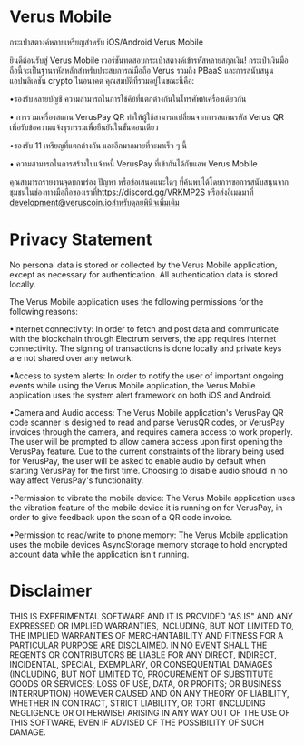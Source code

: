 # Verus Mobile 
กระเป๋าสตางค์หลายเหรียญสำหรับ iOS/Android Verus Mobile

ยินดีต้อนรับสู่ Verus Mobile เวอร์ชันทดสอบกระเป๋าสตางค์เข้ารหัสหลายสกุลเงิน! กระเป๋าเงินมือถือนี้จะเป็นฐานรหัสหลักสำหรับประสบการณ์มือถือ Verus รวมถึง PBaaS และการสนับสนุนแอปพลิเคชัน crypto ในอนาคต คุณสมบัติที่รวมอยู่ในขณะนี้คือ:

•รองรับหลายบัญชี ความสามารถในการใช้คีย์ที่แตกต่างกันในโทรศัพท์เครื่องเดียวกัน

• การรวมเครื่องสแกน VerusPay QR ทำให้ผู้ใช้สามารถเปลี่ยนจากการสแกนรหัส Verus QR เพื่อรับข้อความแจ้งธุรกรรมเพื่อยืนยันในขั้นตอนเดียว

•รองรับ 11 เหรียญที่แตกต่างกัน และอีกมากมายที่จะมาเร็ว ๆ นี้

• ความสามารถในการสร้างใบแจ้งหนี้ VerusPay ที่เข้ากันได้กับแอพ Verus Mobile

คุณสามารถรายงานจุดบกพร่อง ปัญหา หรือข้อเสนอแนะใดๆ ที่ค้นพบได้โดยการขอการสนับสนุนจากชุมชนในช่องทางมือถือของเราที่https://discord.gg/VRKMP2S หรือส่งอีเมลมาที่ development@veruscoin.ioสำหรับดุลยพินิจเพิ่มเติม

# Privacy Statement
No personal data is stored or collected by the Verus Mobile application, except as necessary for authentication. All authentication data is stored locally.

The Verus Mobile application uses the following permissions for the following reasons:

•Internet connectivity: In order to fetch and post data and communicate with the blockchain through Electrum servers, the app requires internet connectivity. The signing of transactions is done locally and private keys are not shared over any network.

•Access to system alerts: In order to notify the user of important ongoing events while using the Verus Mobile application, the Verus Mobile application uses the system alert framework on both iOS and Android.

•Camera and Audio access: The Verus Mobile application's VerusPay QR code scanner is designed to read and parse VerusQR codes, or VerusPay invoices through the camera, and requires camera access to work properly. The user will be prompted to allow camera access upon first opening the VerusPay feature. Due to the current constraints of the library being used for VerusPay, the user will be asked to enable audio by default when starting VerusPay for the first time. Choosing to disable audio should in no way affect VerusPay's functionality. 

•Permission to vibrate the mobile device: The Verus Mobile application uses the vibration feature of the mobile device it is running on for VerusPay, in order to give feedback upon the scan of a QR code invoice.

•Permission to read/write to phone memory: The Verus Mobile application uses the mobile devices AsyncStorage memory storage to hold encrypted account data while the application isn't running.

# Disclaimer

THIS IS EXPERIMENTAL SOFTWARE AND IT IS PROVIDED "AS IS" AND ANY EXPRESSED OR IMPLIED WARRANTIES, INCLUDING, BUT NOT LIMITED TO, THE IMPLIED WARRANTIES OF MERCHANTABILITY AND FITNESS FOR A PARTICULAR PURPOSE ARE DISCLAIMED. IN NO EVENT SHALL THE REGENTS OR CONTRIBUTORS BE LIABLE FOR ANY DIRECT, INDIRECT, INCIDENTAL, SPECIAL, EXEMPLARY, OR CONSEQUENTIAL DAMAGES (INCLUDING, BUT NOT LIMITED TO, PROCUREMENT OF SUBSTITUTE GOODS OR SERVICES; LOSS OF USE, DATA, OR PROFITS; OR BUSINESS INTERRUPTION) HOWEVER CAUSED AND ON ANY THEORY OF LIABILITY, WHETHER IN CONTRACT, STRICT LIABILITY, OR TORT (INCLUDING NEGLIGENCE OR OTHERWISE) ARISING IN ANY WAY OUT OF THE USE OF THIS SOFTWARE, EVEN IF ADVISED OF THE POSSIBILITY OF SUCH DAMAGE.
